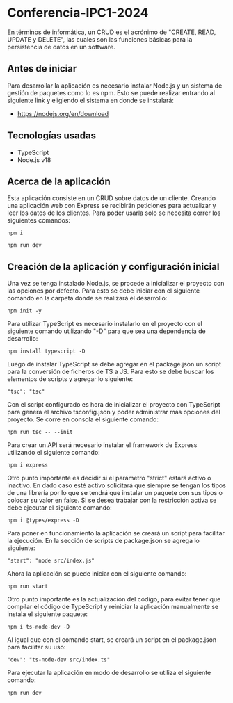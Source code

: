 # Conferencia-IPC1-2024

En términos de informática, un CRUD es el acrónimo de "CREATE, READ, UPDATE y DELETE", las cuales son las funciones básicas para la persistencia de datos en un software.

## Antes de iniciar

Para desarrollar la aplicación es necesario instalar Node.js y un sistema de gestión de paquetes como lo es npm. Esto se puede realizar entrando al siguiente link y eligiendo el sistema en donde se instalará:

* https://nodejs.org/en/download

## Tecnologías usadas

* TypeScript
* Node.js v18

## Acerca de la aplicación

Esta aplicación consiste en un CRUD sobre datos de un cliente. Creando una aplicación web con Express se recibirán peticiones para actualizar y leer los datos de los clientes. Para poder usarla solo se necesita correr los siguientes comandos:

```
npm i

npm run dev
```

## Creación de la aplicación y configuración inicial
Una vez se tenga instalado Node.js, se procede a inicializar el proyecto con las opciones por defecto. Para esto se debe iniciar con el siguiente comando en la carpeta donde se realizará el desarrollo:

```
npm init -y
```

Para utilizar TypeScript es necesario instalarlo en el proyecto con el siguiente comando utilizando "-D" para que sea una dependencia de desarrollo:

```
npm install typescript -D
```

Luego de instalar TypeScript se debe agregar en el package.json un script para la conversión de ficheros de TS a JS. Para esto se debe buscar los elementos de scripts y agregar lo siguiente:

```
"tsc": "tsc"
```

Con el script configurado es hora de inicializar el proyecto con TypeScript para genera el archivo tsconfig.json y poder administrar más opciones del proyecto. Se corre en consola el siguiente comando:

```
npm run tsc -- --init
```

Para crear un API será necesario instalar el framework de Express utilizando el siguiente comando:

```
npm i express
```

Otro punto importante es decidir si el parámetro "strict" estará activo o inactivo. En dado caso esté activo solicitará que siempre se tengan los tipos de una librería por lo que se tendrá que instalar un paquete con sus tipos o colocar su valor en false. Si se desea trabajar con la restricción activa se debe ejecutar el siguiente comando:

```
npm i @types/express -D
```

Para poner en funcionamiento la aplicación se creará un script para facilitar la ejecución. En la sección de scripts de package.json se agrega lo siguiente:

```
"start": "node src/index.js"
```

Ahora la aplicación se puede iniciar con el siguiente comando:

```
npm run start
```

Otro punto importante es la actualización del código, para evitar tener que compilar el código de TypeScript y reiniciar la aplicación manualmente se instala el siguiente paquete:

```
npm i ts-node-dev -D 
```

Al igual que con el comando start, se creará un script en el package.json para facilitar su uso:

```
"dev": "ts-node-dev src/index.ts"
```

Para ejecutar la aplicación en modo de desarrollo se utiliza el siguiente comando:

```
npm run dev
```


